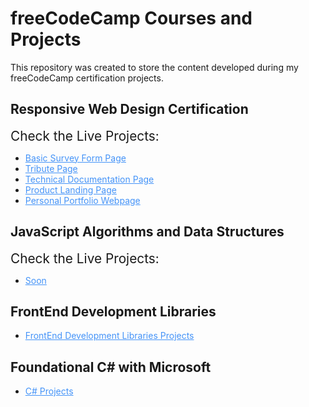 <style>
    summary {
        font-size: 1.3rem;
    }

    a {
        color: #4493f8;
    }

    a:hover {
        color: #589ef8;
    }

    a:visited {
        color: #98439b;
    }

    a:active {
        color: #1d65d4;
    }
</style>

# freeCodeCamp Courses and Projects
This repository was created to store the content developed during my freeCodeCamp certification projects.

## Responsive Web Design Certification
<summary>Check the Live Projects:</summary>

- [Basic Survey Form Page](https://sdkitagawa.github.io/freeCodeCamp/responsive_web_design_certification/module_1/5_certification_project_(survey_form)/after_module_1/)
- [Tribute Page]([translations/README-pt-br.md](https://sdkitagawa.github.io/freeCodeCamp/responsive_web_design_certification/module_2/5_certification_project_(tribute_page)/))
- [Technical Documentation Page]([translations/README-jp.md](https://sdkitagawa.github.io/freeCodeCamp/responsive_web_design_certification/module_3/4_certification_project_(technical_documentation_page)/))
- [Product Landing Page](https://sdkitagawa.github.io/freeCodeCamp/responsive_web_design_certification/module_4/3_certification_project_(product_landing_page)/)
- [Personal Portfolio Webpage](#)



## JavaScript Algorithms and Data Structures
<summary>Check the Live Projects:</summary>

- [Soon](#)

## FrontEnd Development Libraries

- [FrontEnd Development Libraries Projects](https://github.com/sdkitagawa/freeCodeCamp/tree/main/front_end_development_libraries/module_1)

## Foundational C# with Microsoft

- [C# Projects](https://github.com/sdkitagawa/freeCodeCamp/tree/main/foundational_csharp_with_microsoft_certification)

